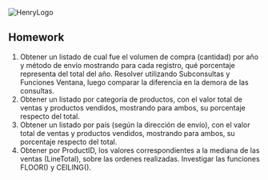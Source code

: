 ![HenryLogo](https://d31uz8lwfmyn8g.cloudfront.net/Assets/logo-henry-white-lg.png)

## Homework

1. Obtener un listado de cual fue el volumen de compra (cantidad) por año y método de envío mostrando para cada registro, qué porcentaje representa del total del año. Resolver utilizando Subconsultas y Funciones Ventana, luego comparar la diferencia en la demora de las consultas.<br> 
2. Obtener un listado por categoría de productos, con el valor total de ventas y productos vendidos, mostrando para ambos, su porcentaje respecto del total.<br>
3. Obtener un listado por país (según la dirección de envío), con el valor total de ventas y productos vendidos, mostrando para ambos, su porcentaje respecto del total.<br>
4. Obtener por ProductID, los valores correspondientes a la mediana de las ventas (LineTotal), sobre las ordenes realizadas. Investigar las funciones FLOOR() y CEILING().